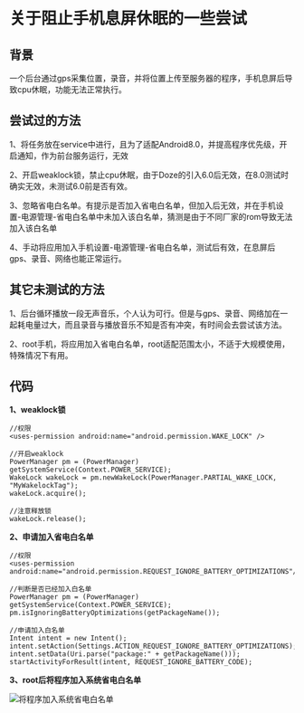 # 关于阻止手机息屏休眠的一些尝试 #

## 背景 ##
一个后台通过gps采集位置，录音，并将位置上传至服务器的程序，手机息屏后导致cpu休眠，功能无法正常执行。

## 尝试过的方法 ##
1、将任务放在service中进行，且为了适配Android8.0，并提高程序优先级，开启通知，作为前台服务运行，无效

2、开启weaklock锁，禁止cpu休眠，由于Doze的引入6.0后无效，在8.0测试时确实无效，未测试6.0前是否有效。

3、忽略省电白名单。有提示是否加入省电白名单，但加入后无效，并在手机设置-电源管理-省电白名单中未加入该白名单，猜测是由于不同厂家的rom导致无法加入该白名单

4、手动将应用加入手机设置-电源管理-省电白名单，测试后有效，在息屏后gps、录音、网络也能正常运行。

## 其它未测试的方法 ##
1、后台循环播放一段无声音乐，个人认为可行。但是与gps、录音、网络加在一起耗电量过大，而且录音与播放音乐不知是否有冲突，有时间会去尝试该方法。

2、root手机，将应用加入省电白名单，root适配范围太小，不适于大规模使用，特殊情况下有用。

## 代码 ##
**1、weaklock锁**

	//权限
	<uses-permission android:name="android.permission.WAKE_LOCK" />

	//开启weaklock
	PowerManager pm = (PowerManager) getSystemService(Context.POWER_SERVICE); 
	WakeLock wakeLock = pm.newWakeLock(PowerManager.PARTIAL_WAKE_LOCK, "MyWakelockTag");
	wakeLock.acquire();

	//注意释放锁
	wakeLock.release();

**2、申请加入省电白名单**

	//权限
	<uses-permission android:name="android.permission.REQUEST_IGNORE_BATTERY_OPTIMIZATIONS"/>

	//判断是否已经加入白名单
	PowerManager pm = (PowerManager) getSystemService(Context.POWER_SERVICE);
	pm.isIgnoringBatteryOptimizations(getPackageName());

	//申请加入白名单
	Intent intent = new Intent();
    intent.setAction(Settings.ACTION_REQUEST_IGNORE_BATTERY_OPTIMIZATIONS);
    intent.setData(Uri.parse("package:" + getPackageName()));
    startActivityForResult(intent, REQUEST_IGNORE_BATTERY_CODE);

**3、root后将程序加入系统省电白名单**

![将程序加入系统省电白名单](https://i.imgur.com/oOcjhla.png)
